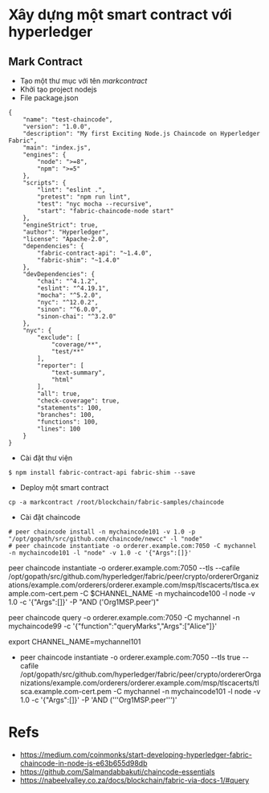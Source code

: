 # Xây dựng một smart contract với hyperledger

## Mark Contract
* Tạo một thư mục với tên *markcontract*
* Khởi tạo project nodejs
* File package.json
```
{
    "name": "test-chaincode",
    "version": "1.0.0",
    "description": "My first Exciting Node.js Chaincode on Hyperledger Fabric",
    "main": "index.js",
    "engines": {
        "node": ">=8",
        "npm": ">=5"
    },
    "scripts": {
        "lint": "eslint .",
        "pretest": "npm run lint",
        "test": "nyc mocha --recursive",
        "start": "fabric-chaincode-node start"
    },
    "engineStrict": true,
    "author": "Hyperledger",
    "license": "Apache-2.0",
    "dependencies": {
        "fabric-contract-api": "~1.4.0",
        "fabric-shim": "~1.4.0"
    },
    "devDependencies": {
        "chai": "^4.1.2",
        "eslint": "^4.19.1",
        "mocha": "^5.2.0",
        "nyc": "^12.0.2",
        "sinon": "^6.0.0",
        "sinon-chai": "^3.2.0"
    },
    "nyc": {
        "exclude": [
            "coverage/**",
            "test/**"
        ],
        "reporter": [
            "text-summary",
            "html"
        ],
        "all": true,
        "check-coverage": true,
        "statements": 100,
        "branches": 100,
        "functions": 100,
        "lines": 100
    }
}
```
* Cài đặt thư viện
```
$ npm install fabric-contract-api fabric-shim --save
```
* Deploy một smart contract
```
cp -a markcontract /root/blockchain/fabric-samples/chaincode
```
* Cài đặt chaincode
```
# peer chaincode install -n mychaincode101 -v 1.0 -p "/opt/gopath/src/github.com/chaincode/newcc" -l "node"
# peer chaincode instantiate -o orderer.example.com:7050 -C mychannel -n mychaincode101 -l "node" -v 1.0 -c '{"Args":[]}'
```

peer chaincode instantiate -o orderer.example.com:7050 --tls --cafile /opt/gopath/src/github.com/hyperledger/fabric/peer/crypto/ordererOrganizations/example.com/orderers/orderer.example.com/msp/tlscacerts/tlsca.example.com-cert.pem -C $CHANNEL_NAME -n mychaincode100 -l node -v 1.0 -c '{"Args":[]}' -P "AND ('Org1MSP.peer')"


peer chaincode query -o orderer.example.com:7050 -C mychannel -n mychaincode99 -c '{"function":"queryMarks","Args":["Alice"]}'


export CHANNEL_NAME=mychannel101

+ peer chaincode instantiate -o orderer.example.com:7050 --tls true --cafile /opt/gopath/src/github.com/hyperledger/fabric/peer/crypto/ordererOrganizations/example.com/orderers/orderer.example.com/msp/tlscacerts/tlsca.example.com-cert.pem -C mychannel -n mychaincode101 -l node -v 1.0 -c '{"Args":[]}' -P 'AND ('\''Org1MSP.peer'\'')'

# Refs
* https://medium.com/coinmonks/start-developing-hyperledger-fabric-chaincode-in-node-js-e63b655d98db
* https://github.com/Salmandabbakuti/chaincode-essentials
* https://nabeelvalley.co.za/docs/blockchain/fabric-via-docs-1/#query